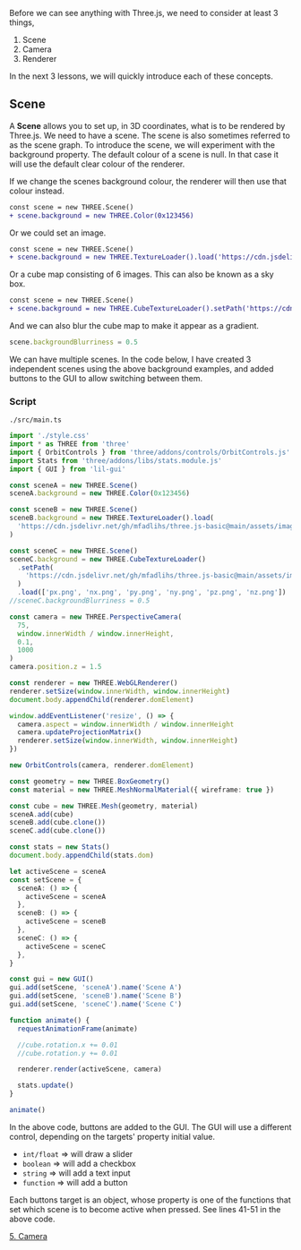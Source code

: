 Before we can see anything with Three.js, we need to consider at least 3 things,

1. Scene
2. Camera
3. Renderer

In the next 3 lessons, we will quickly introduce each of these concepts.

## Scene

A **Scene** allows you to set up, in 3D coordinates, what is to be rendered by Three.js.
We need to have a scene. The scene is also sometimes referred to as the scene graph.
To introduce the scene, we will experiment with the background property.
The default colour of a scene is null. In that case it will use the default clear colour of the renderer.

If we change the scenes background colour, the renderer will then use that colour instead.

```diff
const scene = new THREE.Scene()
+ scene.background = new THREE.Color(0x123456)
```

Or we could set an image.

```diff
const scene = new THREE.Scene()
+ scene.background = new THREE.TextureLoader().load('https://cdn.jsdelivr.net/gh/mfadlihs/three.js-basic@main/assets/images/grid.png')
```

Or a cube map consisting of 6 images. This can also be known as a sky box.

```diff
const scene = new THREE.Scene()
+ scene.background = new THREE.CubeTextureLoader().setPath('https://cdn.jsdelivr.net/gh/mfadlihs/three.js-basic@main/assets/images/').load(['px.png', 'nx.png', 'py.png', 'ny.png', 'pz.png', 'nz.png'])
```

And we can also blur the cube map to make it appear as a gradient.

```ts
scene.backgroundBlurriness = 0.5
```

We can have multiple scenes. In the code below, I have created 3 independent scenes using the above background examples, and added buttons to the GUI to allow switching between them.

### Script

`./src/main.ts`

```ts
import './style.css'
import * as THREE from 'three'
import { OrbitControls } from 'three/addons/controls/OrbitControls.js'
import Stats from 'three/addons/libs/stats.module.js'
import { GUI } from 'lil-gui'

const sceneA = new THREE.Scene()
sceneA.background = new THREE.Color(0x123456)

const sceneB = new THREE.Scene()
sceneB.background = new THREE.TextureLoader().load(
  'https://cdn.jsdelivr.net/gh/mfadlihs/three.js-basic@main/assets/images/grid.png'
)

const sceneC = new THREE.Scene()
sceneC.background = new THREE.CubeTextureLoader()
  .setPath(
    'https://cdn.jsdelivr.net/gh/mfadlihs/three.js-basic@main/assets/images/'
  )
  .load(['px.png', 'nx.png', 'py.png', 'ny.png', 'pz.png', 'nz.png'])
//sceneC.backgroundBlurriness = 0.5

const camera = new THREE.PerspectiveCamera(
  75,
  window.innerWidth / window.innerHeight,
  0.1,
  1000
)
camera.position.z = 1.5

const renderer = new THREE.WebGLRenderer()
renderer.setSize(window.innerWidth, window.innerHeight)
document.body.appendChild(renderer.domElement)

window.addEventListener('resize', () => {
  camera.aspect = window.innerWidth / window.innerHeight
  camera.updateProjectionMatrix()
  renderer.setSize(window.innerWidth, window.innerHeight)
})

new OrbitControls(camera, renderer.domElement)

const geometry = new THREE.BoxGeometry()
const material = new THREE.MeshNormalMaterial({ wireframe: true })

const cube = new THREE.Mesh(geometry, material)
sceneA.add(cube)
sceneB.add(cube.clone())
sceneC.add(cube.clone())

const stats = new Stats()
document.body.appendChild(stats.dom)

let activeScene = sceneA
const setScene = {
  sceneA: () => {
    activeScene = sceneA
  },
  sceneB: () => {
    activeScene = sceneB
  },
  sceneC: () => {
    activeScene = sceneC
  },
}

const gui = new GUI()
gui.add(setScene, 'sceneA').name('Scene A')
gui.add(setScene, 'sceneB').name('Scene B')
gui.add(setScene, 'sceneC').name('Scene C')

function animate() {
  requestAnimationFrame(animate)

  //cube.rotation.x += 0.01
  //cube.rotation.y += 0.01

  renderer.render(activeScene, camera)

  stats.update()
}

animate()
```

In the above code, buttons are added to the GUI. The GUI will use a different control, depending on the targets' property initial value.

- `int/float` ⇒ will draw a slider
- `boolean` ⇒ will add a checkbox
- `string` ⇒ will add a text input
- `function` ⇒ will add a button

Each buttons target is an object, whose property is one of the functions that set which scene is to become active when pressed. See lines 41-51 in the above code.

[5. Camera](camera.md)
